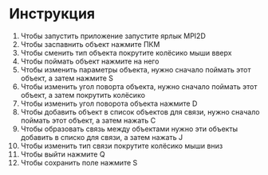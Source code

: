 # Инструкция
1. Чтобы запустить приложение запустите ярлык MPI2D
2. Чтобы заспавнить объект нажмите ПКМ
2. Чтобы сменить тип объекта покрутите колёсико мыши вверх
3. Чтобы поймать объект нажмите на него
4. Чтобы изменить параметры объекта, нужно сначало поймать этот объект, а затем нажмите S
5. Чтобы изменить угол поворта объекта, нужно сначало поймать этот объект, а затем покрутить колёсико
6. Чтобы изменить угол поворота объекта нажмите D
7. Чтобы добавить объект в список объектов для связи, нужно сначало поймать этот объект, а затем нажать C
8. Чтобы образовать связь между объектами нужно эти объекты добавить в списко для связи, а затем нажать J
9. Чтобы изменить тип связи покрутите колёсико мыши вниз
10. Чтобы выйти нажмите Q
11. Чтобы сохранить поле нажмите S

